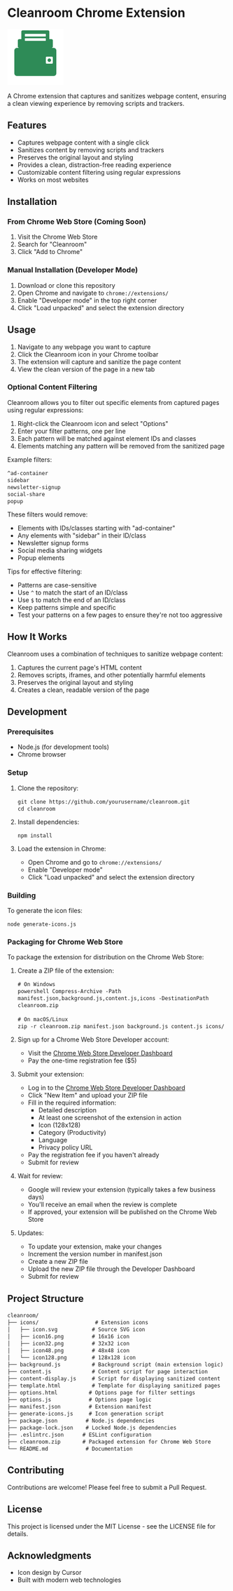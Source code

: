 # Cleanroom Chrome Extension

<img src="icons/icon128.png" width="128" height="128" alt="Cleanroom Icon">

A Chrome extension that captures and sanitizes webpage content, ensuring a clean viewing experience by removing scripts and trackers.

## Features

- Captures webpage content with a single click
- Sanitizes content by removing scripts and trackers
- Preserves the original layout and styling
- Provides a clean, distraction-free reading experience
- Customizable content filtering using regular expressions
- Works on most websites

## Installation

### From Chrome Web Store (Coming Soon)

1. Visit the Chrome Web Store
2. Search for "Cleanroom"
3. Click "Add to Chrome"

### Manual Installation (Developer Mode)

1. Download or clone this repository
2. Open Chrome and navigate to `chrome://extensions/`
3. Enable "Developer mode" in the top right corner
4. Click "Load unpacked" and select the extension directory

## Usage

1. Navigate to any webpage you want to capture
2. Click the Cleanroom icon in your Chrome toolbar
3. The extension will capture and sanitize the page content
4. View the clean version of the page in a new tab

### Optional Content Filtering

Cleanroom allows you to filter out specific elements from captured pages using regular expressions:

1. Right-click the Cleanroom icon and select "Options"
2. Enter your filter patterns, one per line
3. Each pattern will be matched against element IDs and classes
4. Elements matching any pattern will be removed from the sanitized page

Example filters:
```
^ad-container
sidebar
newsletter-signup
social-share
popup
```

These filters would remove:
- Elements with IDs/classes starting with "ad-container"
- Any elements with "sidebar" in their ID/class
- Newsletter signup forms
- Social media sharing widgets
- Popup elements

Tips for effective filtering:
- Patterns are case-sensitive
- Use `^` to match the start of an ID/class
- Use `$` to match the end of an ID/class
- Keep patterns simple and specific
- Test your patterns on a few pages to ensure they're not too aggressive

## How It Works

Cleanroom uses a combination of techniques to sanitize webpage content:

1. Captures the current page's HTML content
2. Removes scripts, iframes, and other potentially harmful elements
3. Preserves the original layout and styling
4. Creates a clean, readable version of the page

## Development

### Prerequisites

- Node.js (for development tools)
- Chrome browser

### Setup

1. Clone the repository:
   ```
   git clone https://github.com/yourusername/cleanroom.git
   cd cleanroom
   ```

2. Install dependencies:
   ```
   npm install
   ```

3. Load the extension in Chrome:
   - Open Chrome and go to `chrome://extensions/`
   - Enable "Developer mode"
   - Click "Load unpacked" and select the extension directory

### Building

To generate the icon files:

```
node generate-icons.js
```

### Packaging for Chrome Web Store

To package the extension for distribution on the Chrome Web Store:

1. Create a ZIP file of the extension:
   ```
   # On Windows
   powershell Compress-Archive -Path manifest.json,background.js,content.js,icons -DestinationPath cleanroom.zip
   
   # On macOS/Linux
   zip -r cleanroom.zip manifest.json background.js content.js icons/
   ```

2. Sign up for a Chrome Web Store Developer account:
   - Visit the [Chrome Web Store Developer Dashboard](https://chrome.google.com/webstore/devconsole)
   - Pay the one-time registration fee ($5)

3. Submit your extension:
   - Log in to the [Chrome Web Store Developer Dashboard](https://chrome.google.com/webstore/devconsole)
   - Click "New Item" and upload your ZIP file
   - Fill in the required information:
     - Detailed description
     - At least one screenshot of the extension in action
     - Icon (128x128)
     - Category (Productivity)
     - Language
     - Privacy policy URL
   - Pay the registration fee if you haven't already
   - Submit for review

4. Wait for review:
   - Google will review your extension (typically takes a few business days)
   - You'll receive an email when the review is complete
   - If approved, your extension will be published on the Chrome Web Store

5. Updates:
   - To update your extension, make your changes
   - Increment the version number in manifest.json
   - Create a new ZIP file
   - Upload the new ZIP file through the Developer Dashboard
   - Submit for review

## Project Structure

```
cleanroom/
├── icons/                  # Extension icons
│   ├── icon.svg           # Source SVG icon
│   ├── icon16.png         # 16x16 icon
│   ├── icon32.png         # 32x32 icon
│   ├── icon48.png         # 48x48 icon
│   └── icon128.png        # 128x128 icon
├── background.js          # Background script (main extension logic)
├── content.js             # Content script for page interaction
├── content-display.js     # Script for displaying sanitized content
├── template.html          # Template for displaying sanitized pages
├── options.html          # Options page for filter settings
├── options.js            # Options page logic
├── manifest.json         # Extension manifest
├── generate-icons.js     # Icon generation script
├── package.json         # Node.js dependencies
├── package-lock.json    # Locked Node.js dependencies
├── .eslintrc.json      # ESLint configuration
├── cleanroom.zip       # Packaged extension for Chrome Web Store
└── README.md            # Documentation
```

## Contributing

Contributions are welcome! Please feel free to submit a Pull Request.

## License

This project is licensed under the MIT License - see the LICENSE file for details.

## Acknowledgments

- Icon design by Cursor
- Built with modern web technologies 